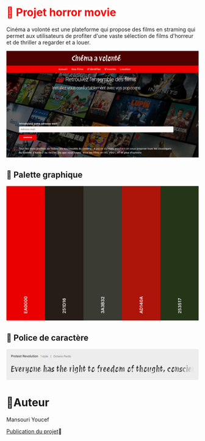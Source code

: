 # <font color="red">📝 Projet horror movie </font>
Cinéma a volonté  est une plateforme qui propose des films en straming qui permet aux utilisateurs de profiter d'une vaste sélection de films d'horreur et de thriller a regarder et a louer.

![cover](./asset/Screen%202.png)

## 🎨 Palette graphique
![palette](./asset/palette.png)

## 📄 Police de caractère
![police](./asset/police%20de%20cara.png)

# 👷Auteur 
Mansouri Youcef

[Publication du projet](https://narvalo17.github.io/Projet_cine/)🚀